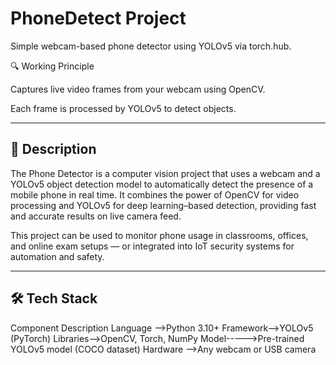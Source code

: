 # PhoneDetect Project

Simple webcam-based phone detector using YOLOv5 via torch.hub.


🔍 Working Principle

Captures live video frames from your webcam using OpenCV.

Each frame is processed by YOLOv5 to detect objects.


---

## 📘 Description
The Phone Detector is a computer vision project that uses a webcam and a YOLOv5 object detection model to automatically detect the presence of a mobile phone in real time.
It combines the power of OpenCV for video processing and YOLOv5 for deep learning–based detection, providing fast and accurate results on live camera feed.

This project can be used to monitor phone usage in classrooms, offices, and online exam setups — or integrated into IoT security systems for automation and safety.

---

## 🛠️ Tech Stack
Component	Description
Language	-->Python 3.10+
Framework-->YOLOv5 (PyTorch)
Libraries-->OpenCV, Torch, NumPy
Model----->Pre-trained YOLOv5 model (COCO dataset)
Hardware	-->Any webcam or USB camera

